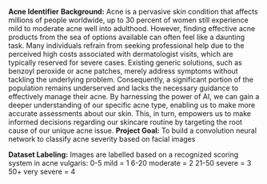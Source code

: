 **Acne Identifier**
**Background:**
Acne is a pervasive skin condition that affects millions of people worldwide, up to 30 percent of women still experience mild to moderate acne well into adulthood. However, finding effective acne products from the sea of options available can often feel like a daunting task. Many individuals refrain from seeking professional help due to the perceived high costs associated with dermatologist visits, which are typically reserved for severe cases. Existing generic solutions, such as benzoyl peroxide or acne patches, merely address symptoms without tackling the underlying problem. Consequently, a significant portion of the population remains underserved and lacks the necessary guidance to effectively manage their acne.
By harnessing the power of AI, we can gain a deeper understanding of our specific acne type, enabling us to make more accurate assessments about our skin. This, in turn, empowers us to make informed decisions regarding our skincare routine by targeting the root cause of our unique acne issue.
**Project Goal:**
To build a convolution neural network to classify acne severity based on facial images

**Dataset Labeling:**
Images are labelled based on a recognized scoring system in acne vulgaris: 
0-5	mild =	1
6-20	moderate =	2
21-50	severe	= 3
50+	very severe = 	4
